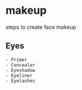 # makeup
steps to create face makeup 

## Eyes
    - Primer
    - Concealer
    - Eyeshadow
    - Eyeliner
    - Eyelashes